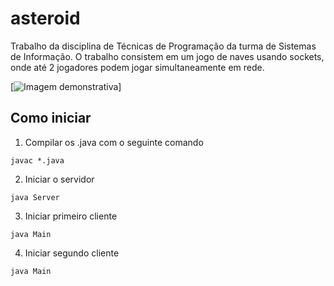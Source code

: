 # asteroid

Trabalho da disciplina de Técnicas de Programação da turma de Sistemas de Informação.
O trabalho consistem em um jogo de naves usando sockets, onde até 2 jogadores podem jogar simultaneamente em rede.

[![Imagem demonstrativa](http://i.imgur.com/xCbNyOL.png)]

## Como iniciar

1) Compilar os .java com o seguinte comando
```
javac *.java
```

2) Iniciar o servidor
```
java Server
```

3) Iniciar primeiro cliente
```
java Main
```

4) Iniciar segundo cliente
```
java Main
```
